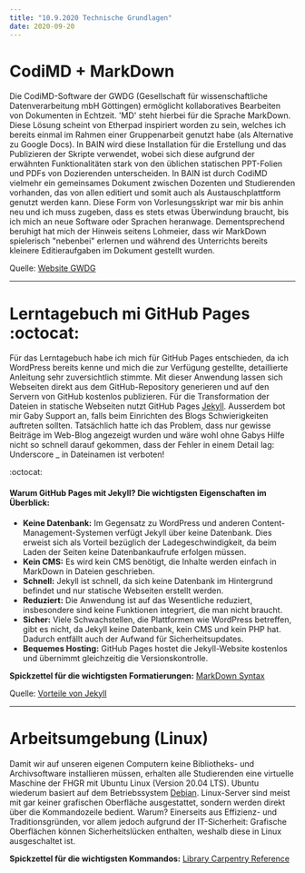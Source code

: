 ```yaml
---
title: "10.9.2020 Technische Grundlagen"
date: 2020-09-20
---
```

# CodiMD + MarkDown
Die CodiMD-Software der GWDG (Gesellschaft für wissenschaftliche Datenverarbeitung mbH Göttingen) ermöglicht kollaboratives Bearbeiten von Dokumenten in Echtzeit. 'MD' steht hierbei für die Sprache MarkDown. Diese Lösung scheint von Etherpad inspiriert worden zu sein, welches ich bereits einmal im Rahmen einer Gruppenarbeit genutzt habe (als Alternative zu Google Docs). In BAIN wird diese Installation für die Erstellung und das Publizieren der Skripte verwendet, wobei sich diese aufgrund der erwähnten Funktionalitäten stark von den üblichen statischen PPT-Folien und PDFs von Dozierenden unterscheiden. In BAIN ist durch CodiMD vielmehr ein gemeinsames Dokument zwischen Dozenten und Studierenden vorhanden, das von allen editiert und somit auch als Austauschplattform genutzt werden kann. Diese Form von Vorlesungsskript war mir bis anhin neu und ich muss zugeben, dass es stets etwas Überwindung braucht, bis ich mich an neue Software oder Sprachen heranwage. Dementsprechend beruhigt hat mich der Hinweis seitens Lohmeier, dass wir MarkDown spielerisch "nebenbei" erlernen und während des Unterrichts bereits kleinere Editieraufgaben im Dokument gestellt wurden.

Quelle: [Website GWDG](https://info.gwdg.de/docs-dev/doku.php?id=de:services:email_collaboration:codimd)

***

# Lerntagebuch mi GitHub Pages :octocat:
Für das Lerntagebuch habe ich mich für GitHub Pages entschieden, da ich WordPress bereits kenne und mich die zur Verfügung gestellte, detaillierte Anleitung sehr zuversichtlich stimmte. Mit dieser Anwendung lassen sich Webseiten direkt aus dem GitHub-Repository generieren und auf den Servern von GitHub kostenlos publizieren. Für die Transformation der Dateien in statische Webseiten nutzt GitHub Pages [Jekyll]( https://jekyllrb.com). Ausserdem bot mir Gaby Support an, falls beim Einrichten des Blogs Schwierigkeiten auftreten sollten. Tatsächlich hatte ich das Problem, dass nur gewisse Beiträge im Web-Blog angezeigt wurden und wäre wohl ohne Gabys Hilfe nicht so schnell darauf gekommen, dass der Fehler in einem Detail lag: Underscore _ in Dateinamen ist verboten! 

:octocat:

#### Warum GitHub Pages mit Jekyll? Die wichtigsten Eigenschaften im Überblick:
* **Keine Datenbank:** Im Gegensatz zu WordPress und anderen Content-Management-Systemen verfügt Jekyll über keine Datenbank. Dies erweist sich als Vorteil bezüglich der Ladegeschwindigkeit, da beim Laden der Seiten keine Datenbankaufrufe erfolgen müssen.
* **Kein CMS:** Es wird kein CMS benötigt, die Inhalte werden einfach in MarkDown in Dateien geschrieben.
* **Schnell:** Jekyll ist schnell, da sich keine Datenbank im Hintergrund befindet und nur statische Webseiten erstellt werden.
* **Reduziert:** Die Anwendung ist auf das Wesentliche reduziert, insbesondere sind keine Funktionen integriert, die man nicht braucht.
* **Sicher:** Viele Schwachstellen, die Plattformen wie WordPress betreffen, gibt es nicht, da Jekyll keine Datenbank, kein CMS und kein PHP hat. Dadurch entfällt auch der Aufwand für Sicherheitsupdates.
* **Bequemes Hosting:** GitHub Pages hostet die Jekyll-Website kostenlos und übernimmt gleichzeitig die Versionskontrolle.

**Spickzettel für die wichtigsten Formatierungen:** [MarkDown Syntax](https://guides.github.com/pdfs/markdown-cheatsheet-online.pdf)

Quelle: [Vorteile von Jekyll]( https://www.smashingmagazine.com/2014/08/build-blog-jekyll-github-pages/)

***

# Arbeitsumgebung (Linux)
Damit wir auf unseren eigenen Computern keine Bibliotheks- und Archivsoftware installieren müssen, erhalten alle Studierenden eine virtuelle Maschine der FHGR mit Ubuntu Linux (Version 20.04 LTS). Ubuntu wiederum basiert auf dem Betriebssystem [Debian]( https://www.debian.org). Linux-Server sind meist mit gar keiner grafischen Oberfläche ausgestattet, sondern werden direkt über die Kommandozeile bedient. Warum? Einerseits aus Effizienz- und Traditionsgründen, vor allem jedoch aufgrund der IT-Sicherheit: Grafische Oberflächen können Sicherheitslücken enthalten, weshalb diese in Linux ausgeschaltet ist. 

**Spickzettel für die wichtigsten Kommandos:** [Library Carpentry Reference]( https://librarycarpentry.org/lc-shell/reference.html)

